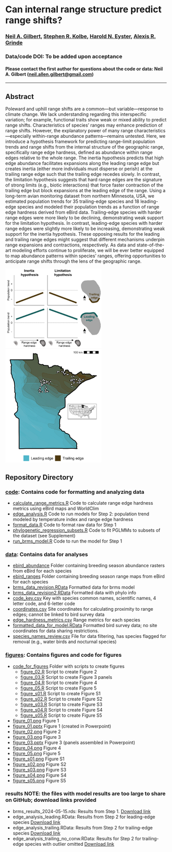 # Can internal range structure predict range shifts?

### [Neil A. Gilbert](https://gilbertecology.com), [Stephen R. Kolbe](https://nrri.umn.edu/faculty-staff/steve-kolbe-ms), [Harold N. Eyster](https://eyster.com/), [Alexis R. Grinde](https://nrri.umn.edu/faculty-staff/alexis-grinde-phd)

### Data/code DOI: To be added upon acceptance

#### Please contact the first author for questions about the code or data: Neil A. Gilbert (neil.allen.gilbert@gmail.com)
__________________________________________________________________________________________________________________________________________

## Abstract
Poleward and uphill range shifts are a common—but variable—response to climate change. We lack understanding regarding this interspecific variation; for example, functional traits show weak or mixed ability to predict range shifts. Characteristics of species’ ranges may enhance prediction of range shifts. However, the explanatory power of many range characteristics—especially within-range abundance patterns—remains untested. Here, we introduce a hypothesis framework for predicting range-limit population trends and range shifts from the internal structure of the geographic range, specifically range edge hardness, defined as abundance within range edges relative to the whole range. The inertia hypothesis predicts that high edge abundance facilitates expansions along the leading range edge but creates inertia (either more individuals must disperse or perish) at the trailing range edge such that the trailing edge recedes slowly. In contrast, the limitation hypothesis suggests that hard range edges are the signature of strong limits (e.g., biotic interactions) that force faster contraction of the trailing edge but block expansions at the leading edge of the range. Using a long-term avian monitoring dataset from northern Minnesota, USA, we estimated population trends for 35 trailing-edge species and 18 leading-edge species and modeled their population trends as a function of range edge hardness derived from eBird data. Trailing-edge species with harder range edges were more likely to be declining, demonstrating weak support for the limitation hypothesis. In contrast, leading-edge species with harder range edges were slightly more likely to be increasing, demonstrating weak support for the inertia hypothesis. These opposing results for the leading and trailing range edges might suggest that different mechanisms underpin range expansions and contractions, respectively. As data and state-of-the-art modeling efforts continue to proliferate, we will be ever better equipped to map abundance patterns within species’ ranges, offering opportunities to anticipate range shifts through the lens of the geographic range. 

 <img src="https://github.com/n-a-gilbert/range_edges/blob/main/figures/figure_01.png" width="300" /> $~~~~~~~~~~~~~~~~~$ <img src="https://github.com/n-a-gilbert/range_edges/blob/main/figures/figure_02.png" width="300" />


## Repository Directory

### [code](./code): Contains code for formatting and analyzing data
* [calculate_range_metrics.R](./code/calculate_range_metrics.R) Code to calculate range edge hardness metrics using eBird maps and WorldClim
* [edge_analysis.R](./code/edge_analysis.R) Code to run models for Step 2: population trend modeled by temperature index and range edge hardness
* [format_data.R](./code/format_data.R) Code to format raw data for Step 1
* [phylogenetic_regression_subsets.R](./code/phylogenetic_regression_subsets.R) Code to fit PGLMMs to subsets of the dataset (see Supplement)
* [run_brms_model.R](./code/run_brms_model.R) Code to run the model for Step 1

### [data](./data): Contains data for analyses
* [ebird_abundance](./data/ebird_abundance) Folder containing breeding season abundance rasters from eBird for each species
* [ebird_ranges](./data/ebird_ranges) Folder containing breeding season range maps from eBird for each species
* [brms_data_revision.RData](./data/brms_data_revision.RData) Formatted data for brms model
* [brms_data_revision2.RData](./data/brms_data_revision2.RData) Formatted data with phylo info
* [code_key.csv](./data/code_key.csv) Key with species common names, scientific names, 4 letter code, and 6-letter code
* [coordinates.csv](./data/coordinates.csv) Site coordinates for calculating proximity to range edges; cannot be linked to bird survey data
* [edge_hardness_metrics.csv](./data/edge_hardness_metrics.csv) Range metrics for each species
* [formatted_data_for_model.RData](./data/formatted_data_for_model.RData) Formatted bird survey data; no site coordinates for data sharing restrictions.
* [species_names_review.csv](./data/species_names_review.csv) File for data filtering, has species flagged for removal (e.g., water birds and nocturnal species)

### [figures](./figures): Contains figures and code for figures
* [code_for_figures](./figures/code_for_figures) Folder with scripts to create figures
  * [figure_02.R](./figures/code_for_figures/figure_02.R) Script to create Figure 2
  * [figure_03.R](./figures/code_for_figures/figure_03.R) Script to create Figure 3 panels
  * [figure_04.R](./figures/code_for_figures/figure_04.R) Script to create Figure 4
  * [figure_05.R](./figures/code_for_figures/figure_05.R) Script to create Figure 5
  * [figure_s01.R](./figures/code_for_figures/figure_s01.R) Script to create Figure S1
  * [figure_s02.R](./figures/code_for_figures/figure_s02.R) Script to create Figure S2
  * [figure_s03.R](./figures/code_for_figures/figure_s03.R) Script to create Figure S3
  * [figure_s04.R](./figures/code_for_figures/figure_s04.R) Script to create Figure S4
  * [figure_s05.R](./figures/code_for_figures/figure_s05.R) Script to create Figure S5
* [figure_01.png](./figures/figure_01.png) Figure 1
* [figure_01.pptx](./figures/figure_01.pptx) Figure 1 (created in Powerpoint)
* [figure_02.png](./figures/figure_02.png) Figure 2
* [figure_03.png](./figures/figure_03.png) Figure 3
* [figure_03.pptx](./figures/figure_03.pptx) Figure 3 (panels assembled in Powerpoint)
* [figure_04.png](./figures/figure_04.png) Figure 4
* [figure_05.png](./figures/figure_05.png) Figure 5
* [figure_s01.png](./figures/figure_s01.png) Figure S1
* [figure_s02.png](./figures/figure_s02.png) Figure S2
* [figure_s03.png](./figures/figure_s03.png) Figure S3
* [figure_s04.png](./figures/figure_s04.png) Figure S4
* [figure_s05.png](./figures/figure_s05.png) Figure S5

### results NOTE: the files with model results are too large to share on GitHub; download links provided
* brms_results_2024-05-15.rds: Results from Step 1. [Download link](https://1drv.ms/u/s!AtvYBfNq7AMkhKgyHsRmtvRMK0WCbQ?e=aQp17C)
* edge_analysis_leading.RData: Results from Step 2 for leading-edge species [Download link](https://1drv.ms/u/s!AtvYBfNq7AMkhKsz13VTqKFps_McQg?e=AxqBll)
* edge_analysis_trailing.RData: Results from Step 2 for trailing-edge species [Download link](https://1drv.ms/u/s!AtvYBfNq7AMkhKsyxZokyDlvJtbZTA?e=ibvqTO)
* edge_analysis_trailing_no_conw.RData: Results for Step 2 for trailing-edge species with outlier omitted [Download link](https://1drv.ms/u/s!AtvYBfNq7AMkhKsxdttorVStYyPSUg?e=VsF9hh)

